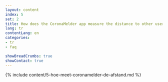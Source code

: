 ```yaml
---
layout: content
index: 5
set: 2
title: How does the CoronaMelder app measure the distance to other users of the app?
lang: tr
contentLang: en
categories:
- tr
- faq

showBreadCrumbs: true
showContact: true
---
```

{% include content/5-hoe-meet-coronamelder-de-afstand.md %}

